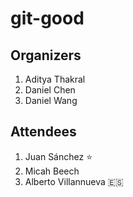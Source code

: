 # git-good

## Organizers

1. Aditya Thakral
2. Daniel Chen
3. Daniel Wang

## Attendees

1. Juan Sánchez :star:
2. Micah Beech 
3. Alberto Villannueva :es:
